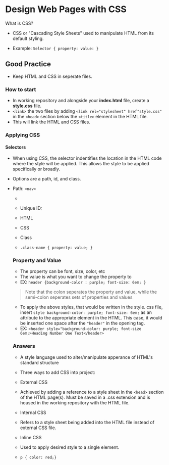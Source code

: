 # Design Web Pages with CSS

What is CSS?

- CSS or "Cascading Style Sheets" used to manipulate HTML from its default styling.

- Example:
`Selector {
    property: value:
}`

## Good Practice

- Keep HTML and CSS in seperate files.

### How to start

- In working repository and alongside your **index.html** file, create a **style.css** file.
- `<link>` the two files by adding `<link rel="stylesheet" href"style.css"` in the `<head>` section  below the `<title>` element in the HTML file.
- This will link the HTML and CSS files.

### Applying CSS

#### Selectors

- When using CSS, the selector indentifies the location in the HTML code where the style will be applied. This allows the style to be applied specifically or broadly.
- Options are a path, id, and class.
- Path: `<nav>` <ul> <li>
- Unique ID:
- HTML
- CSS

- Class
- `.class-name { property: value; }`

### Property and Value

- The property can be font, size, color, etc
- The value is what you want to change the property to
- EX: `header {background-color : purple; font-size: 6em; }`

> Note that the colon seperates the property and value, while the semi-colon seperates sets of properties and values

- To apply the above styles, that would be written in the style. css file, insert `style background-color: purple; font-size: 6em;` as an attribute to the appropriate element in the HTML. This case, it would be inserted  one space after the `"header"` in the opening tag.
- EX: `<header style="background-color: purple; font-size 6em;>Heading Number One Text</header>`

### Answers

- A style language used to alter/manipulate apperance of HTML's standard structure
- Three ways to add CSS into project:

- External CSS
- Achieved by adding a reference to a style sheet in the `<head>` section of the HTML page(s). Must be saved in a .css extension and is housed in the working repository with the HTML file.

- Internal CSS
- Refers to a style sheet being added into the HTML file instead of  external CSS file.

- Inline CSS
- Used to apply desired style to a single element.

- `p { color: red;}`
